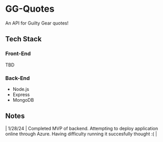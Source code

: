 # GG-Quotes

An API for Guilty Gear quotes!

## Tech Stack ##

### Front-End ###

TBD

### Back-End ###

- Node.js
- Express
- MongoDB

## Notes ##

| 1/28/24 | Completed MVP of backend. Attempting to deploy application online through Azure. Having difficulty running it succesfully thought :( |